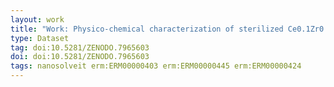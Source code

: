 ```yaml
---
layout: work
title: "Work: Physico-chemical characterization of sterilized Ce0.1Zr0.9O2 nanoparticles by XPS / HAXPES / SEM"
type: Dataset
tag: doi:10.5281/ZENODO.7965603
doi: doi:10.5281/ZENODO.7965603
tags: nanosolveit erm:ERM00000403 erm:ERM00000445 erm:ERM00000424
---
```

